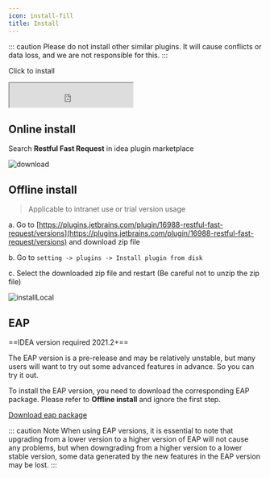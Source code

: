```yaml
---
icon: install-fill
title: Install
---
```


::: caution
Please do not install other similar plugins. It will cause conflicts or data loss, and we are not responsible for this.
:::

Click to install

<iframe width="245px" height="48px" src="https://plugins.jetbrains.com/embeddable/install/16988"></iframe>

## Online install

Search **Restful Fast Request** in idea plugin marketplace

![download](/img/download.png)

## Offline install

> Applicable to intranet use or trial version usage

a. Go to [https://plugins.jetbrains.com/plugin/16988-restful-fast-request/versions](https://plugins.jetbrains.com/plugin/16988-restful-fast-request/versions) and download zip file

b. Go to `setting -> plugins -> Install plugin from disk`

c. Select the downloaded zip file and restart (Be careful not to unzip the zip file)

![installLocal](/img/installLocal.png)

## EAP

==IDEA version required 2021.2+==

The EAP version is a pre-release and may be relatively unstable, but many users will want to try out some advanced features in advance. So you can try it out.

To install the EAP version, you need to download the corresponding EAP package. Please refer to **Offline install** and ignore the first step.

[Download eap package](https://plugins.jetbrains.com/plugin/16988-restful-fast-request/versions/eap)

::: caution Note
When using EAP versions, it is essential to note that upgrading from a lower version to a higher version of EAP will not cause any problems,
but when downgrading from a higher version to a lower stable version, some data generated by the new features in the EAP version may be lost.
:::
